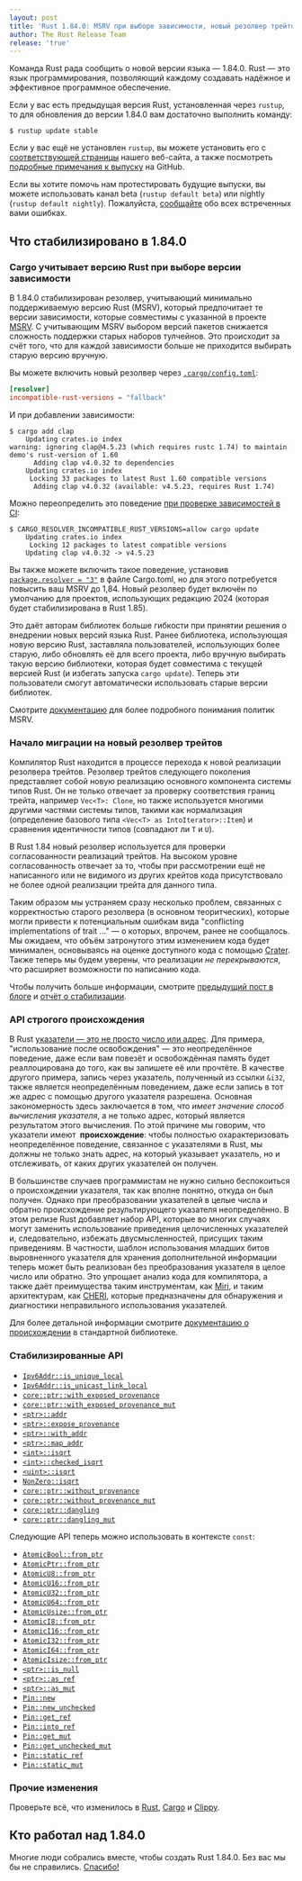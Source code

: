 ```yaml
---
layout: post
title: 'Rust 1.84.0: MSRV при выборе зависимости, новый резолвер трейтов и отслеживающее происхождение API работы с указателями'
author: The Rust Release Team
release: 'true'
---
```


Команда Rust рада сообщить о новой версии языка — 1.84.0. Rust — это язык программирования, позволяющий каждому создавать надёжное и эффективное программное обеспечение.

Если у вас есть предыдущая версия Rust, установленная через `rustup`, то для обновления до версии 1.84.0 вам достаточно выполнить команду:

```console
$ rustup update stable
```

Если у вас ещё не установлен `rustup`, вы можете установить его с [соответствующей страницы](https://www.rust-lang.org/install.html) нашего веб-сайта, а также посмотреть [подробные примечания к выпуску](https://doc.rust-lang.org/stable/releases.html#version-1840-2025-01-09) на GitHub.

Если вы хотите помочь нам протестировать будущие выпуски, вы можете использовать канал beta (`rustup default beta`) или nightly (`rustup default nightly`). Пожалуйста, [сообщайте](https://github.com/rust-lang/rust/issues/new/choose) обо всех встреченных вами ошибках.

## Что стабилизировано в 1.84.0

### Cargo учитывает версию Rust при выборе версии зависимости

В 1.84.0 стабилизирован резолвер, учитывающий минимально поддерживаемую версию Rust (MSRV), который предпочитает те версии зависимости, которые совместимы с указанной в проекте [MSRV](https://doc.rust-lang.org/cargo/reference/rust-version.html). С учитывающим MSRV выбором версий пакетов снижается сложность поддержки старых наборов тулчейнов. Это происходит за счёт того, что для каждой зависимости больше не приходится выбирать старую версию вручную.

Вы можете включить новый резолвер через [`.cargo/config.toml`](https://doc.rust-lang.org/cargo/reference/config.html#resolverincompatible-rust-versions):

```toml
[resolver]
incompatible-rust-versions = "fallback"
```

И при добавлении зависимости:

```console
$ cargo add clap
    Updating crates.io index
warning: ignoring clap@4.5.23 (which requires rustc 1.74) to maintain demo's rust-version of 1.60
      Adding clap v4.0.32 to dependencies
    Updating crates.io index
     Locking 33 packages to latest Rust 1.60 compatible versions
      Adding clap v4.0.32 (available: v4.5.23, requires Rust 1.74)
```

Можно переопределить это поведение [при проверке зависимостей в CI](https://doc.rust-lang.org/cargo/guide/continuous-integration.html#verifying-latest-dependencies):

```console
$ CARGO_RESOLVER_INCOMPATIBLE_RUST_VERSIONS=allow cargo update
    Updating crates.io index
     Locking 12 packages to latest compatible versions
    Updating clap v4.0.32 -> v4.5.23
```

Вы также можете включить такое поведение, установив [`package.resolver = "3"`](https://doc.rust-lang.org/cargo/reference/resolver.html#resolver-versions) в файле Cargo.toml, но для этого потребуется повысить ваш MSRV до 1,84. Новый резолвер будет включён по умолчанию для проектов, использующих редакцию 2024 (которая будет стабилизирована в Rust 1.85).

Это даёт авторам библиотек больше гибкости при принятии решения о внедрении новых версий языка Rust. Ранее библиотека, использующая новую версию Rust, заставляла пользователей, использующих более старую, либо обновлять её для всего проекта, либо вручную выбирать такую версию библиотеки, которая будет совместима с текущей версией Rust (и избегать запуска `cargo update`). Теперь эти пользователи смогут автоматически использовать старые версии библиотек.

Смотрите [документацию](https://doc.rust-lang.org/cargo/reference/rust-version.html#setting-and-updating-rust-version) для более подробного понимания политик MSRV.

### Начало миграции на новый резолвер трейтов

Компилятор Rust находится в процессе перехода к новой реализации резолвера трейтов. Резолвер трейтов следующего поколения представляет собой новую реализацию основного компонента системы типов Rust. Он не только отвечает за проверку соответствия границ трейта, например `Vec<T>: Clone`, но также используется многими другими частями системы типов, такими как нормализация (определение базового типа `<Vec<T> as IntoIterator>::Item`) и сравнения идентичности типов (совпадают ли `T` и `U`).

В Rust 1.84 новый резолвер используется для проверки согласованности реализаций трейтов. На высоком уровне согласованность отвечает за то, чтобы при рассмотрении ещё не написанного или не видимого из других крейтов кода присутствовало не более одной реализации трейта для данного типа.

Таким образом мы устраняем сразу несколько проблем, связанных с корректностью старого резолвера (в основном теоритческих), которые могли привести к потенциальным ошибкам вида "conflicting implementations of trait ..." — о которых, впрочем, ранее не сообщалось. Мы ожидаем, что объём затронутого этим изменением кода будет минимален, основываясь на оценке доступного кода с помощью [Crater]. Также теперь мы будем уверены, что реализации *не перекрываются*, что расширяет возможности по написанию кода.

Чтобы получить больше информации, смотрите [предыдущий пост в блоге](https://blog.rust-lang.org/inside-rust/2024/12/04/trait-system-refactor-initiative.html) и [отчёт о стабилизации](https://github.com/rust-lang/rust/pull/130654).

### API строгого происхождения

В Rust [указатели — это не просто число или адрес](https://rust-lang.github.io/rfcs/3559-rust-has-provenance.html). Для примера, "использование после освобождения" — это неопределённое поведение, даже если вам повезёт и освобождённая память будет реаллоцирована до того, как вы запишете её или прочтёте. В качестве другого примера, запись через указатель, полученный из ссылки `&i32`, также является неопределённым поведением, даже если запись в тот же адрес с помощью другого указателя разрешена. Основная закономерность здесь заключается в том, что *имеет значение способ вычисления указателя*, а не только адрес, который является результатом этого вычисления. По этой причине мы говорим, что указатели имеют **&nbsp;происхождение**: чтобы полностью охарактеризовать неопределённое поведение, связанное с указателями в Rust, мы должны не только знать адрес, на который указывает указатель, но и отслеживать, от каких других указателей он получен.

В большинстве случаев программистам не нужно сильно беспокоиться о происхождении указателя, так как вполне понятно, откуда он был получен. Однако при преобразовании указателей в целые числа и обратно происхождение результирующего указателя неопределённо. В этом релизе Rust добавляет набор API, которые во многих случаях могут заменить использование приведения целочисленных указателей и, следовательно, избежать двусмысленностей, присущих таким приведениям. В частности, шаблон использования младших битов выровненного указателя для хранения дополнительной информации теперь может быть реализован без преобразования указателя в целое число или обратно. Это упрощает анализ кода для компилятора, а также даёт преимущества таким инструментам, как [Miri](https://github.com/rust-lang/miri), и таким архитектурам, как [CHERI](https://www.cl.cam.ac.uk/research/security/ctsrd/cheri/), которые предназначены для обнаружения и диагностики неправильного использования указателей.

Для более детальной информации смотрите [документацию о происхождении](https://doc.rust-lang.org/std/ptr/index.html#provenance) в стандартной библиотеке.

### Стабилизированные API

- [`Ipv6Addr::is_unique_local`](https://doc.rust-lang.org/stable/core/net/struct.Ipv6Addr.html#method.is_unique_local)
- [`Ipv6Addr::is_unicast_link_local`](https://doc.rust-lang.org/stable/core/net/struct.Ipv6Addr.html#method.is_unicast_link_local)
- [`core::ptr::with_exposed_provenance`](https://doc.rust-lang.org/stable/core/ptr/fn.with_exposed_provenance.html)
- [`core::ptr::with_exposed_provenance_mut`](https://doc.rust-lang.org/stable/core/ptr/fn.with_exposed_provenance_mut.html)
- [`<ptr>::addr`](https://doc.rust-lang.org/stable/core/primitive.pointer.html#method.addr)
- [`<ptr>::expose_provenance`](https://doc.rust-lang.org/stable/core/primitive.pointer.html#method.expose_provenance)
- [`<ptr>::with_addr`](https://doc.rust-lang.org/stable/core/primitive.pointer.html#method.with_addr)
- [`<ptr>::map_addr`](https://doc.rust-lang.org/stable/core/primitive.pointer.html#method.map_addr)
- [`<int>::isqrt`](https://doc.rust-lang.org/stable/core/primitive.i32.html#method.isqrt)
- [`<int>::checked_isqrt`](https://doc.rust-lang.org/stable/core/primitive.i32.html#method.checked_isqrt)
- [`<uint>::isqrt`](https://doc.rust-lang.org/stable/core/primitive.u32.html#method.isqrt)
- [`NonZero::isqrt`](https://doc.rust-lang.org/stable/core/num/struct.NonZero.html#impl-NonZero%3Cu128%3E/method.isqrt)
- [`core::ptr::without_provenance`](https://doc.rust-lang.org/stable/core/ptr/fn.without_provenance.html)
- [`core::ptr::without_provenance_mut`](https://doc.rust-lang.org/stable/core/ptr/fn.without_provenance_mut.html)
- [`core::ptr::dangling`](https://doc.rust-lang.org/stable/core/ptr/fn.dangling.html)
- [`core::ptr::dangling_mut`](https://doc.rust-lang.org/stable/core/ptr/fn.dangling_mut.html)

Следующие API теперь можно использовать в контексте `const`:

- [`AtomicBool::from_ptr`](https://doc.rust-lang.org/stable/core/sync/atomic/struct.AtomicBool.html#method.from_ptr)
- [`AtomicPtr::from_ptr`](https://doc.rust-lang.org/stable/core/sync/atomic/struct.AtomicPtr.html#method.from_ptr)
- [`AtomicU8::from_ptr`](https://doc.rust-lang.org/stable/core/sync/atomic/struct.AtomicU8.html#method.from_ptr)
- [`AtomicU16::from_ptr`](https://doc.rust-lang.org/stable/core/sync/atomic/struct.AtomicU16.html#method.from_ptr)
- [`AtomicU32::from_ptr`](https://doc.rust-lang.org/stable/core/sync/atomic/struct.AtomicU32.html#method.from_ptr)
- [`AtomicU64::from_ptr`](https://doc.rust-lang.org/stable/core/sync/atomic/struct.AtomicU64.html#method.from_ptr)
- [`AtomicUsize::from_ptr`](https://doc.rust-lang.org/stable/core/sync/atomic/struct.AtomicUsize.html#method.from_ptr)
- [`AtomicI8::from_ptr`](https://doc.rust-lang.org/stable/core/sync/atomic/struct.AtomicI8.html#method.from_ptr)
- [`AtomicI16::from_ptr`](https://doc.rust-lang.org/stable/core/sync/atomic/struct.AtomicI16.html#method.from_ptr)
- [`AtomicI32::from_ptr`](https://doc.rust-lang.org/stable/core/sync/atomic/struct.AtomicI32.html#method.from_ptr)
- [`AtomicI64::from_ptr`](https://doc.rust-lang.org/stable/core/sync/atomic/struct.AtomicI64.html#method.from_ptr)
- [`AtomicIsize::from_ptr`](https://doc.rust-lang.org/stable/core/sync/atomic/struct.AtomicIsize.html#method.from_ptr)
- [`<ptr>::is_null`](https://doc.rust-lang.org/stable/core/primitive.pointer.html#method.is_null-1)
- [`<ptr>::as_ref`](https://doc.rust-lang.org/stable/core/primitive.pointer.html#method.as_ref-1)
- [`<ptr>::as_mut`](https://doc.rust-lang.org/stable/core/primitive.pointer.html#method.as_mut)
- [`Pin::new`](https://doc.rust-lang.org/stable/core/pin/struct.Pin.html#method.new)
- [`Pin::new_unchecked`](https://doc.rust-lang.org/stable/core/pin/struct.Pin.html#method.new_unchecked)
- [`Pin::get_ref`](https://doc.rust-lang.org/stable/core/pin/struct.Pin.html#method.get_ref)
- [`Pin::into_ref`](https://doc.rust-lang.org/stable/core/pin/struct.Pin.html#method.into_ref)
- [`Pin::get_mut`](https://doc.rust-lang.org/stable/core/pin/struct.Pin.html#method.get_mut)
- [`Pin::get_unchecked_mut`](https://doc.rust-lang.org/stable/core/pin/struct.Pin.html#method.get_unchecked_mut)
- [`Pin::static_ref`](https://doc.rust-lang.org/stable/core/pin/struct.Pin.html#method.static_ref)
- [`Pin::static_mut`](https://doc.rust-lang.org/stable/core/pin/struct.Pin.html#method.static_mut)

### Прочие изменения

Проверьте всё, что изменилось в [Rust](https://github.com/rust-lang/rust/releases/tag/1.84.0), [Cargo](https://github.com/rust-lang/cargo/blob/master/CHANGELOG.md#cargo-184-2025-01-09) и [Clippy](https://github.com/rust-lang/rust-clippy/blob/master/CHANGELOG.md#rust-184).

## Кто работал над 1.84.0

Многие люди собрались вместе, чтобы создать Rust 1.84.0. Без вас мы бы не справились. [Спасибо!](https://thanks.rust-lang.org/rust/1.84.0/)


[Crater]: https://github.com/rust-lang/crater/
